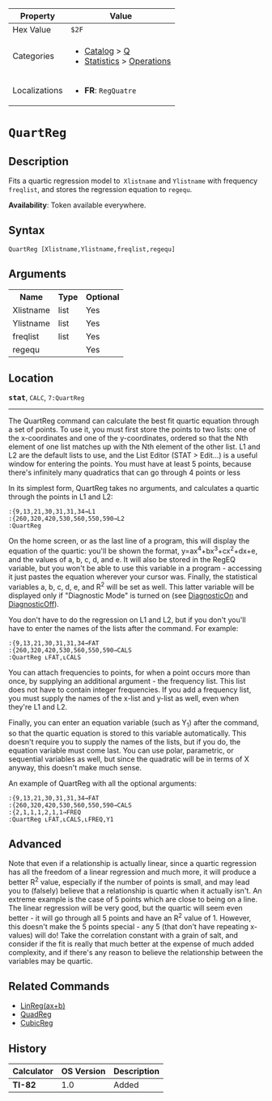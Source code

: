 | Property      | Value |
|---------------|-------|
| Hex Value     | `$2F`|
| Categories    | <ul><li>[Catalog](<../categories/Catalog.md>) > [Q](<../categories/Catalog.md#Q>)</li><li>[Statistics](<../categories/Statistics.md>) > [Operations](<../categories/Statistics.md#Operations>)</li></ul> |
| Localizations | <ul><li><b>FR</b>: `RegQuatre `</li></ul> |

# `QuartReg `

## Description
Fits a quartic regression model to` Xlistname` and `Ylistname` with frequency `freqlist`, and stores the regression equation to `regequ`.


<b>Availability</b>: Token available everywhere.

## Syntax
`QuartReg [Xlistname,Ylistname,freqlist,regequ]`

## Arguments
<table>
<tr><th>Name</th><th>Type</th><th>Optional</th></tr>

<tr><td>Xlistname</td><td>list</td><td>Yes</td></tr>

<tr><td>Ylistname</td><td>list</td><td>Yes</td></tr>

<tr><td>freqlist</td><td>list</td><td>Yes</td></tr>

<tr><td>regequ</td><td></td><td>Yes</td></tr>

</table>

## Location
<tt><kbd><b>stat</b></kbd></tt>, `CALC`, `7:QuartReg`
<hr>

The QuartReg command can calculate the best fit quartic equation through a set of points. To use it, you must first store the points to two lists: one of the x-coordinates and one of the y-coordinates, ordered so that the Nth element of one list matches up with the Nth element of the other list. L1 and L2 are the default lists to use, and the List Editor (STAT > Edit…) is a useful window for entering the points. You must have at least 5 points, because there's infinitely many quadratics that can go through 4 points or less

In its simplest form, QuartReg takes no arguments, and calculates a quartic through the points in L1 and L2:

```ti-basic
:{9,13,21,30,31,31,34→L1
:{260,320,420,530,560,550,590→L2
:QuartReg
```

On the home screen, or as the last line of a program, this will display the equation of the quartic: you'll be shown the format, y=ax<sup>4</sup>+bx<sup>3</sup>+cx<sup>2</sup>+dx+e, and the values of a, b, c, d, and e. It will also be stored in the RegEQ variable, but you won't be able to use this variable in a program - accessing it just pastes the equation wherever your cursor was. Finally, the statistical variables a, b, c, d, e, and R<sup>2</sup> will be set as well. This latter variable will be displayed only if "Diagnostic Mode" is turned on (see [DiagnosticOn](/diagnosticon) and [DiagnosticOff](/diagnosticoff)).

You don't have to do the regression on L1 and L2, but if you don't you'll have to enter the names of the lists after the command. For example:

```ti-basic
:{9,13,21,30,31,31,34→FAT
:{260,320,420,530,560,550,590→CALS
:QuartReg ʟFAT,ʟCALS
```

You can attach frequencies to points, for when a point occurs more than once, by supplying an additional argument - the frequency list. This list does not have to contain integer frequencies. If you add a frequency list, you must supply the names of the x-list and y-list as well, even when they're L1 and L2.

Finally, you can enter an equation variable (such as Y<sub>1</sub>) after the command, so that the quartic equation is stored to this variable automatically. This doesn't require you to supply the names of the lists, but if you do, the equation variable must come last. You can use polar, parametric, or sequential variables as well, but since the quadratic will be in terms of X anyway, this doesn't make much sense.

An example of QuartReg with all the optional arguments:

```ti-basic
:{9,13,21,30,31,31,34→FAT
:{260,320,420,530,560,550,590→CALS
:{2,1,1,1,2,1,1→FREQ
:QuartReg ʟFAT,ʟCALS,ʟFREQ,Y1
```

## Advanced

Note that even if a relationship is actually linear, since a quartic regression has all the freedom of a linear regression and much more, it will produce a better R<sup>2</sup> value, especially if the number of points is small, and may lead you to (falsely) believe that a relationship is quartic when it actually isn't. An extreme example is the case of 5 points which are close to being on a line. The linear regression will be very good, but the quartic will seem even better - it will go through all 5 points and have an R<sup>2</sup> value of 1. However, this doesn't make the 5 points special - any 5 (that don't have repeating x-values) will do! Take the correlation constant with a grain of salt, and consider if the fit is really that much better at the expense of much added complexity, and if there's any reason to believe the relationship between the variables may be quartic.

## Related Commands

*   [LinReg(ax+b)](/linreg-ax-b)
*   [QuadReg](/quadreg)
*   [CubicReg](/cubicreg)

## History
| Calculator | OS Version | Description |
|------------|------------|-------------|
| <b>TI-82</b> | 1.0 | Added |


